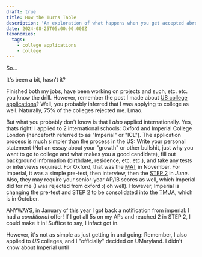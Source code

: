 ```yaml
---
draft: true
title: How the Turns Table
description: 'An exploration of what happens when you get accepted abroad '
date: 2024-08-25T05:00:00.000Z
taxonomies:
  tags:
    - college applications
    - college
---
```


So...

It's been a bit, hasn't it?

Finished both my jobs, have been working on projects and such, etc. etc. you know the drill. However, remember the post I made about [US college applications](@/blog/surviving-early-action/)? Well, you probably inferred that I was applying to college as well. Naturally, 75% of the colleges rejected me. Lmao.

But what you probably don't know is that I *also* applied internationally. Yes, thats right! I applied to 2 international schools: Oxford and Imperial College London (henceforth referred to as "Imperial" or "ICL"). The application process is much simpler than the process in the US: Write your personal statement (Not an essay about your "growth" or other bullshit, just why you want to go to college and what makes you a good candidate), fill out background information (birthdate, residence, etc. etc.), and take any tests or interviews required. For Oxford, that was the [MAT](https://www.maths.ox.ac.uk/study-here/undergraduate-study/maths-admissions-test) in November. For Imperial, it was a simple pre-test, then interview, then the [STEP 2](https://www.maths.cam.ac.uk/undergrad/admissions/step) in *June*. Also, they may require your senior-year AP/IB scores as well, which Imperial did for me (I was rejected from oxford :( oh well). However, Imperial is changing the pre-test and STEP 2 to be consolidated into the [TMUA](https://www.imperial.ac.uk/study/apply/undergraduate/process/admissions-tests/tmua/), which is in October.

ANYWAYS, in January of this year I got back a notification from imperial: I had a *conditional* offer! If I got all 5s on my APs and reached 2 in STEP 2, I could make it in! Suffice to say, I infact got in.

However, it's not as simple as just getting in and going: Remember, I also applied to *US* colleges, and I "officially" decided on UMaryland. I didn't know about Imperial until
